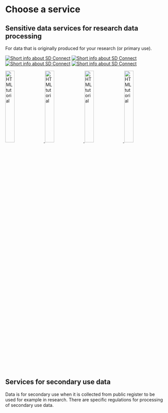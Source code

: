# Choose a service
## Sensitive data services for research data processing
For data that is originally produced for your research (or primary use). 

<a href="fega_dac.md" alt="Read more about SD Connect" >![Short info about SD Connect](./images/introduction/SD_ChooseService_SDConnect.svg 'SD Connect')</a>
<a href="https://www.csc.fi" alt="Read more about SD Connect" >![Short info about SD Connect](./images/introduction/SD_ChooseService_SDConnect.svg 'SD Connect')</a>
<a href="https://www.csc.fi" alt="Read more about SD Connect" >![Short info about SD Connect](./images/introduction/SD_ChooseService_SDConnect.svg 'SD Connect')</a>
<a href="https://www.csc.fi" alt="Read more about SD Connect" >![Short info about SD Connect](./images/introduction/SD_ChooseService_SDConnect.svg 'SD Connect')</a>

<a href="fega_dac.md" aria-label="This is readable by screen readers"> <img src="./images/introduction/SD_ChooseService_SDConnect.svg" alt="HTML tutorial" style="width:24%;"> </a>
<a href="https://code.visualstudio.com" aria-label="This is readable by screen readers"> <img src="./images/introduction/SD_ChooseService_SDConnect.svg" alt="HTML tutorial" style="width:24%;"> </a>
<a href="https://code.visualstudio.com" aria-label="This is readable by screen readers"> <img src="./images/introduction/SD_ChooseService_SDConnect.svg" alt="HTML tutorial" style="width:24%;"> </a>
<a href="https://code.visualstudio.com" aria-label="This is readable by screen readers"> <img src="./images/introduction/SD_ChooseService_SDConnect.svg" alt="HTML tutorial" style="width:24%;"> </a>


## Services for secondary use data
Data is for secondary use when it is collected from public register to be used for example in research. There are specific regulations for processing of secondary use data.

